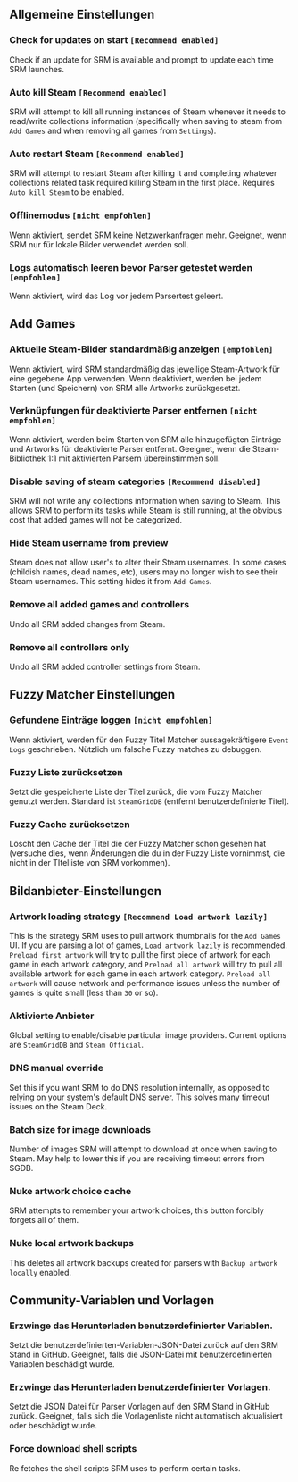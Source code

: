 ## Allgemeine Einstellungen
### Check for updates on start `[Recommend enabled]`
Check if an update for SRM is available and prompt to update each time SRM launches.
### Auto kill Steam `[Recommend enabled]`
SRM will attempt to kill all running instances of Steam whenever it needs to read/write collections information (specifically when saving to steam from `Add Games` and when removing all games from `Settings`).
### Auto restart Steam `[Recommend enabled]`
SRM will attempt to restart Steam after killing it and completing whatever collections related task required killing Steam in the first place. Requires `Auto kill Steam` to be enabled.
### Offlinemodus `[nicht empfohlen]`
Wenn aktiviert, sendet SRM keine Netzwerkanfragen mehr. Geeignet, wenn SRM nur für lokale Bilder verwendet werden soll.
### Logs automatisch leeren bevor Parser getestet werden `[empfohlen]`
Wenn aktiviert, wird das Log vor jedem Parsertest geleert.
## Add Games
### Aktuelle Steam-Bilder standardmäßig anzeigen `[empfohlen]`
Wenn aktiviert, wird SRM standardmäßig das jeweilige Steam-Artwork für eine gegebene App verwenden. Wenn deaktiviert, werden bei jedem Starten (und Speichern) von SRM alle Artworks zurückgesetzt.
### Verknüpfungen für deaktivierte Parser entfernen `[nicht empfohlen]`
Wenn aktiviert, werden beim Starten von SRM alle hinzugefügten Einträge und Artworks für deaktivierte Parser entfernt. Geeignet, wenn die Steam-Bibliothek 1:1 mit aktivierten Parsern übereinstimmen soll.
### Disable saving of steam categories `[Recommend disabled]`
SRM will not write any collections information when saving to Steam. This allows SRM to perform its tasks while Steam is still running, at the obvious cost that added games will not be categorized.
### Hide Steam username from preview
Steam does not allow user's to alter their Steam usernames. In some cases (childish names, dead names, etc), users may no longer wish to see their Steam usernames. This setting hides it from `Add Games`.
### Remove all added games and controllers
Undo all SRM added changes from Steam.
### Remove all controllers only
Undo all SRM added controller settings from Steam.
## Fuzzy Matcher Einstellungen
### Gefundene Einträge loggen `[nicht empfohlen]`
Wenn aktiviert, werden für den Fuzzy Titel Matcher aussagekräftigere `Event Logs` geschrieben. Nützlich um falsche Fuzzy matches zu debuggen.
### Fuzzy Liste zurücksetzen
Setzt die gespeicherte Liste der Titel zurück, die vom Fuzzy Matcher genutzt werden. Standard ist `SteamGridDB` (entfernt benutzerdefinierte Titel).
### Fuzzy Cache zurücksetzen
Löscht den Cache der Titel die der Fuzzy Matcher schon gesehen hat (versuche dies, wenn Änderungen die du in der Fuzzy Liste vornimmst, die nicht in der TItelliste von SRM vorkommen).
## Bildanbieter-Einstellungen
### Artwork loading strategy `[Recommend Load artwork lazily]`
This is the strategy SRM uses to pull artwork thumbnails for the `Add Games` UI. If you are parsing a lot of games, `Load artwork lazily` is recommended. `Preload first artwork` will try to pull the first piece of artwork for each game in each artwork category, and `Preload all artwork` will try to pull all available artwork for each game in each artwork category. `Preload all artwork` will cause network and performance issues unless the number of games is quite small (less than `30` or so).
### Aktivierte Anbieter
Global setting to enable/disable particular image providers. Current options are `SteamGridDB` and `Steam Official`.
### DNS manual override
Set this if you want SRM to do DNS resolution internally, as opposed to relying on your system's default DNS server. This solves many timeout issues on the Steam Deck.
### Batch size for image downloads
Number of images SRM will attempt to download at once when saving to Steam. May help to lower this if you are receiving timeout errors from SGDB.
### Nuke artwork choice cache
SRM attempts to remember your artwork choices, this button forcibly forgets all of them.
### Nuke local artwork backups
This deletes all artwork backups created for parsers with `Backup artwork locally` enabled.
## Community-Variablen und Vorlagen
### Erzwinge das Herunterladen benutzerdefinierter Variablen.
Setzt die benutzerdefinierten-Variablen-JSON-Datei zurück auf den SRM Stand in GitHub. Geeignet, falls die JSON-Datei mit benutzerdefinierten Variablen beschädigt wurde.
### Erzwinge das Herunterladen benutzerdefinierter Vorlagen.
Setzt die JSON Datei für Parser Vorlagen auf den SRM Stand in GitHub zurück. Geeignet, falls sich die Vorlagenliste nicht automatisch aktualisiert oder beschädigt wurde.
### Force download shell scripts
Re fetches the shell scripts SRM uses to perform certain tasks.
